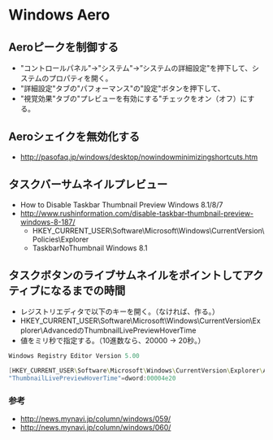 ﻿# Windows Aero

## Aeroピークを制御する

- "コントロールパネル"→"システム"→”システムの詳細設定"を押下して、システムのプロパティを開く。
- "詳細設定"タブの"パフォーマンス"の"設定"ボタンを押下して、
- "視覚効果"タブの"プレビューを有効にする"チェックをオン（オフ）にする。

## Aeroシェイクを無効化する

- http://pasofaq.jp/windows/desktop/nowindowminimizingshortcuts.htm

## タスクバーサムネイルプレビュー

- How to Disable Taskbar Thumbnail Preview Windows 8.1/8/7 
- http://www.rushinformation.com/disable-taskbar-thumbnail-preview-windows-8-187/
  - HKEY_CURRENT_USER\Software\Microsoft\Windows\CurrentVersion\Policies\Explorer
  - TaskbarNoThumbnail Windows 8.1

## タスクボタンのライブサムネイルをポイントしてアクティブになるまでの時間

- レジストリエディタで以下のキーを開く。（なければ、作る。）
- HKEY_CURRENT_USER\Software\Microsoft\Windows\CurrentVersion\Explorer\AdvancedのThumbnailLivePreviewHoverTime
- 値をミリ秒で指定する。（10進数なら、20000 -> 20秒。）

```powershell
Windows Registry Editor Version 5.00

[HKEY_CURRENT_USER\Software\Microsoft\Windows\CurrentVersion\Explorer\Advanced]
"ThumbnailLivePreviewHoverTime"=dword:00004e20
```

### 参考

- http://news.mynavi.jp/column/windows/059/
- http://news.mynavi.jp/column/windows/060/
